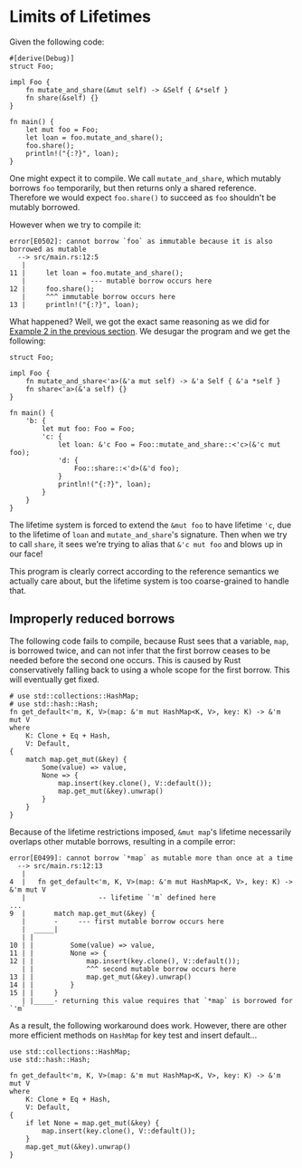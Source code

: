 # Limits of Lifetimes

Given the following code:

```rust,compile_fail
#[derive(Debug)]
struct Foo;

impl Foo {
    fn mutate_and_share(&mut self) -> &Self { &*self }
    fn share(&self) {}
}

fn main() {
    let mut foo = Foo;
    let loan = foo.mutate_and_share();
    foo.share();
    println!("{:?}", loan);
}
```

One might expect it to compile. We call `mutate_and_share`, which mutably
borrows `foo` temporarily, but then returns only a shared reference. Therefore
we would expect `foo.share()` to succeed as `foo` shouldn't be mutably borrowed.

However when we try to compile it:

```text
error[E0502]: cannot borrow `foo` as immutable because it is also borrowed as mutable
  --> src/main.rs:12:5
   |
11 |     let loan = foo.mutate_and_share();
   |                --- mutable borrow occurs here
12 |     foo.share();
   |     ^^^ immutable borrow occurs here
13 |     println!("{:?}", loan);
```

What happened? Well, we got the exact same reasoning as we did for
[Example 2 in the previous section][ex2]. We desugar the program and we get
the following:

<!-- ignore: desugared code -->
```rust,ignore
struct Foo;

impl Foo {
    fn mutate_and_share<'a>(&'a mut self) -> &'a Self { &'a *self }
    fn share<'a>(&'a self) {}
}

fn main() {
    'b: {
        let mut foo: Foo = Foo;
        'c: {
            let loan: &'c Foo = Foo::mutate_and_share::<'c>(&'c mut foo);
            'd: {
                Foo::share::<'d>(&'d foo);
            }
            println!("{:?}", loan);
        }
    }
}
```

The lifetime system is forced to extend the `&mut foo` to have lifetime `'c`,
due to the lifetime of `loan` and `mutate_and_share`'s signature. Then when we
try to call `share`, it sees we're trying to alias that `&'c mut foo` and
blows up in our face!

This program is clearly correct according to the reference semantics we actually
care about, but the lifetime system is too coarse-grained to handle that.

## Improperly reduced borrows

The following code fails to compile, because Rust sees that a variable, `map`,
is borrowed twice, and can not infer that the first borrow ceases to be needed
before the second one occurs. This is caused by Rust conservatively falling back
to using a whole scope for the first borrow. This will eventually get fixed.

```rust,compile_fail
# use std::collections::HashMap;
# use std::hash::Hash;
fn get_default<'m, K, V>(map: &'m mut HashMap<K, V>, key: K) -> &'m mut V
where
    K: Clone + Eq + Hash,
    V: Default,
{
    match map.get_mut(&key) {
        Some(value) => value,
        None => {
            map.insert(key.clone(), V::default());
            map.get_mut(&key).unwrap()
        }
    }
}
```

Because of the lifetime restrictions imposed, `&mut map`'s lifetime
necessarily overlaps other mutable borrows, resulting in a compile error:

```text
error[E0499]: cannot borrow `*map` as mutable more than once at a time
  --> src/main.rs:12:13
   |
4  |   fn get_default<'m, K, V>(map: &'m mut HashMap<K, V>, key: K) -> &'m mut V
   |                  -- lifetime `'m` defined here
...
9  |       match map.get_mut(&key) {
   |       -     --- first mutable borrow occurs here
   |  _____|
   | |
10 | |         Some(value) => value,
11 | |         None => {
12 | |             map.insert(key.clone(), V::default());
   | |             ^^^ second mutable borrow occurs here
13 | |             map.get_mut(&key).unwrap()
14 | |         }
15 | |     }
   | |_____- returning this value requires that `*map` is borrowed for `'m`
```

As a result, the following workaround does work. However, there are other 
more efficient methods on `HashMap` for key test and insert default...

```
use std::collections::HashMap;
use std::hash::Hash;

fn get_default<'m, K, V>(map: &'m mut HashMap<K, V>, key: K) -> &'m mut V
where
    K: Clone + Eq + Hash,
    V: Default,
{
    if let None = map.get_mut(&key) {
        map.insert(key.clone(), V::default());
    }
    map.get_mut(&key).unwrap()
}
```

[ex2]: lifetimes.html#example-aliasing-a-mutable-reference
